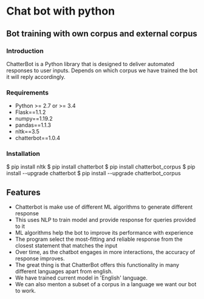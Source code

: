 # Chat bot with python
## Bot training with own corpus and external corpus
### Introduction
ChatterBot is a Python library that is designed to deliver automated responses to user inputs. Depends on which corpus we have trained the bot it will reply accordingly.

### Requirements
* Python >= 2.7 or >= 3.4
* Flask==1.1.2
* numpy==1.19.2
* pandas==1.1.3
* nltk==3.5
* chatterbot==1.0.4

### Installation
$ pip install nltk
$ pip install chatterbot
$ pip install chatterbot_corpus
$ pip install --upgrade chatterbot
$ pip install --upgrade chatterbot_corpus

## Features

- Chatterbot is make use of different ML algorithms to generate different response
- This uses NLP to train model and provide response for queries provided to it
- ML algorithms help the bot to improve its performance with experience
- The program select the most-fitting and reliable response from the closest statement that matches the input
- Over time, as the chatbot engages in more interactions, the accuracy of response improves.
- The great thing is that ChatterBot offers this functionality in many different languages apart from english.
- We have trained current model in 'English' language.
- We can also menton a subset of a corpus in a language we want our bot to work.
